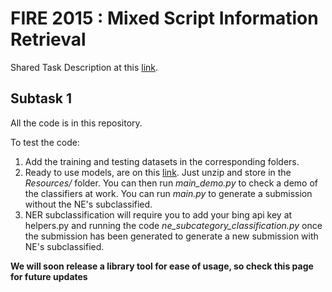 # FIRE 2015 : Mixed Script Information Retrieval
Shared Task Description at this [link](http://research.microsoft.com/en-us/events/fire13_st_on_transliteratedsearch/fire15st.aspx). 

## Subtask 1
All the code is in this repository.

To test the code:

1. Add the training and testing datasets in the corresponding folders.
2. Ready to use models, are on this [link](http://www19.zippyshare.com/v/OZDAyjDR/file.html). Just unzip and store in the *Resources/* folder. You can then run *main_demo.py* to check a demo of the classifiers at work. You can run *main.py* to generate a submission without the NE's subclassified.
3. NER subclassification will require you to add your bing api key at helpers.py and running the code *ne_subcategory_classification.py* once the submission has been generated to generate a new submission with NE's subclassified.

**We will soon release a library tool for ease of usage, so check this page for future updates**
